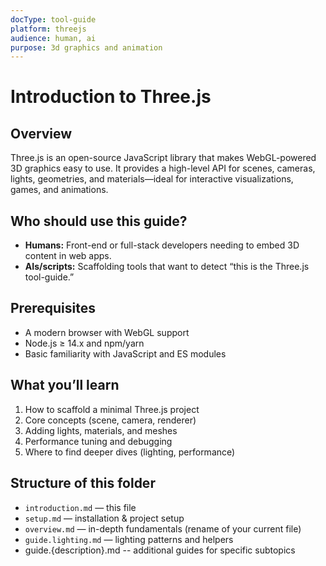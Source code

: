 ```yaml
---
docType: tool-guide
platform: threejs
audience: human, ai
purpose: 3d graphics and animation
---
```



# Introduction to Three.js

## Overview
Three.js is an open-source JavaScript library that makes WebGL-powered 3D graphics easy to use. It provides a high-level API for scenes, cameras, lights, geometries, and materials—ideal for interactive visualizations, games, and animations.

## Who should use this guide?
- **Humans:** Front-end or full-stack developers needing to embed 3D content in web apps.  
- **AIs/scripts:** Scaffolding tools that want to detect “this is the Three.js tool-guide.”

## Prerequisites
- A modern browser with WebGL support  
- Node.js ≥ 14.x and npm/yarn  
- Basic familiarity with JavaScript and ES modules  

## What you’ll learn
1. How to scaffold a minimal Three.js project  
2. Core concepts (scene, camera, renderer)  
3. Adding lights, materials, and meshes  
4. Performance tuning and debugging  
5. Where to find deeper dives (lighting, performance)  

## Structure of this folder
- `introduction.md` — this file  
- `setup.md`        — installation & project setup  
- `overview.md`     — in-depth fundamentals (rename of your current file)  
- `guide.lighting.md`     — lighting patterns and helpers  
- guide.{description}.md -- additional guides for specific subtopics
